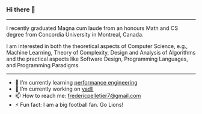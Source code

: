 ### Hi there 👋

<!--
**fredpell1/fredpell1** is a ✨ _special_ ✨ repository because its `README.md` (this file) appears on your GitHub profile.

Here are some ideas to get you started:

- 🔭 I’m currently working on ...
- 🌱 I’m currently learning ...
- 👯 I’m looking to collaborate on ...
- 🤔 I’m looking for help with ...
- 💬 Ask me about ...
- 📫 How to reach me: ...
- 😄 Pronouns: ...
- ⚡ Fun fact: ...
-->
--- 

I recently graduated Magna cum laude from an honours Math and CS degree from Concordia University in Montreal, Canada. 

I am interested in both the theoretical aspects of Computer Science, e.g., Machine Learning, Theory of Complexity, Design and Analysis of Algorithms
and the practical aspects like Software Design, Programming Languages, and Programming Paradigms. 

--- 
- 🌱 I’m currently learning [performance engineering](https://ocw.mit.edu/courses/6-172-performance-engineering-of-software-systems-fall-2018/)
- 🔭 I’m currently working on [yadll](https://github.com/fredpell1/YADLL)
- 📫 How to reach me: fredericpelletier7@gmail.com
- ⚡ Fun fact: I am a big football fan. Go Lions!
